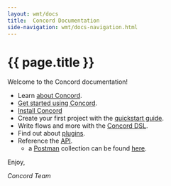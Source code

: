 ```yaml
---
layout: wmt/docs
title:  Concord Documentation
side-navigation: wmt/docs-navigation.html
---
```


# {{ page.title }}

Welcome to the Concord documentation!

- Learn [about Concord](../overview/index.html).
- [Get started using Concord](./getting-started/index.html).
- [Install Concord](./getting-started/installation.html)
- Create your first project with the [quickstart guide](./getting-started/quickstart.html).
- Write flows and more with the [Concord DSL](./processes-v1/index.html#dsl).
- Find out about [plugins](./plugins/index.html).
- Reference the [API](./api/index.html).
    - a [Postman](https://www.postman.com/) collection can be found [here](/assets/postman/concord-api.postman_collection.json).

Enjoy,

_Concord Team_
